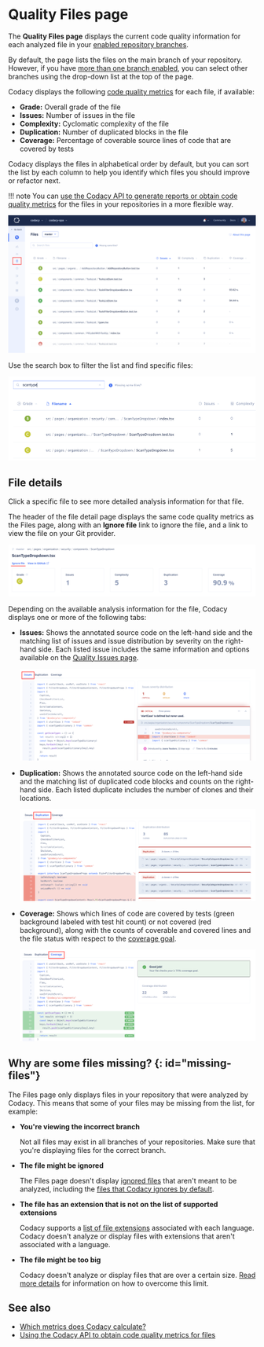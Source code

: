 # Quality Files page

The **Quality Files page** displays the current code quality information for each analyzed file in your [enabled repository branches](../repositories-configure/managing-branches.md).

By default, the page lists the files on the main branch of your repository. However, if you have [more than one branch enabled](../repositories-configure/managing-branches.md), you can select other branches using the drop-down list at the top of the page.

Codacy displays the following [code quality metrics](../faq/code-analysis/which-metrics-does-codacy-calculate.md) for each file, if available:

-   **Grade:** Overall grade of the file
-   **Issues:** Number of issues in the file
-   **Complexity:** Cyclomatic complexity of the file
-   **Duplication:** Number of duplicated blocks in the file
-   **Coverage:** Percentage of coverable source lines of code that are covered by tests

Codacy displays the files in alphabetical order by default, but you can sort the list by each column to help you identify which files you should improve or refactor next.

!!! note
    You can [use the Codacy API to generate reports or obtain code quality metrics](../codacy-api/examples/obtaining-code-quality-metrics-for-files.md) for the files in your repositories in a more flexible way.

![Files list](images/files.png)

Use the search box to filter the list and find specific files:

![Finding specific files](images/files-search.png)

## File details

Click a specific file to see more detailed analysis information for that file.

The header of the file detail page displays the same code quality metrics as the Files page, along with an **Ignore file** link to ignore the file, and a link to view the file on your Git provider.

![File detail](images/files-details.png)

Depending on the available analysis information for the file, Codacy displays one or more of the following tabs:

-   **Issues:** Shows the annotated source code on the left-hand side and the matching list of issues and issue distribution by severity on the right-hand side. Each listed issue includes the same information and options available on the [Quality Issues page](issues.md).

    ![Issues for a file](images/files-issues.png)

-   **Duplication:** Shows the annotated source code on the left-hand side and the matching list of duplicated code blocks and counts on the right-hand side. Each listed duplicate includes the number of clones and their locations.

    ![Duplicated blocks for a file](images/files-duplication.png)

-   **Coverage:** Shows which lines of code are covered by tests (green background labeled with test hit count) or not covered (red background), along with the counts of coverable and covered lines and the file status with respect to the [coverage goal](../repositories-configure/adjusting-quality-goals.md).

    ![Coverage information for a file](images/files-coverage.png)

## Why are some files missing? {: id="missing-files"}

The Files page only displays files in your repository that were analyzed by Codacy. This means that some of your files may be missing from the list, for example:

-   **You're viewing the incorrect branch**

    Not all files may exist in all branches of your repositories. Make sure that you're displaying files for the correct branch.

-   **The file might be ignored**

    The Files page doesn't display [ignored files](../repositories-configure/ignoring-files.md) that aren't meant to be analyzed, including the [files that Codacy ignores by default](../repositories-configure/ignoring-files.md#default-ignored-files).

-   **The file has an extension that is not on the list of supported extensions**

    Codacy supports a [list of file extensions](../repositories-configure/languages.md#configuring-file-extensions) associated with each language. Codacy doesn't analyze or display files with extensions that aren't associated with a language.

-   **The file might be too big**

    Codacy doesn't analyze or display files that are over a certain size. [Read more details](../faq/troubleshooting/why-is-my-file-over-150-kb-missing.md) for information on how to overcome this limit.

## See also

-   [Which metrics does Codacy calculate?](../faq/code-analysis/which-metrics-does-codacy-calculate.md)
-   [Using the Codacy API to obtain code quality metrics for files](../codacy-api/examples/obtaining-code-quality-metrics-for-files.md)
